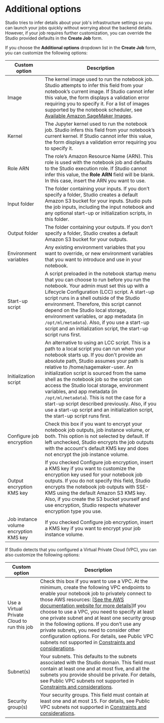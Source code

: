 # Additional options<a name="create-notebook-auto-execution-advanced"></a>

Studio tries to infer details about your job's infrastructure settings so you can launch your jobs quickly without worrying about the backend details\. However, if your job requires further customization, you can override the Studio provided defaults in the **Create Job** form\.

If you choose the **Additional options** dropdown list in the **Create Job** form, you can customize the following options:


| Custom option | Description | 
| --- | --- | 
| Image | The kernel image used to run the notebook job\. Studio attempts to infer this field from your notebook’s current image\. If Studio cannot infer this value, the form displays a validation error requiring you to specify it\. For a list of images supported by the notebook scheduler, see [Available Amazon SageMaker Images](notebooks-available-images.md)\. | 
| Kernel | The Jupyter kernel used to run the notebook job\. Studio infers this field from your notebook’s current kernel\. If Studio cannot infer this value, the form displays a validation error requiring you to specify it\. | 
| Role ARN | The role’s Amazon Resource Name \(ARN\)\. This role is used with the notebook job and defaults to the Studio execution role\. If Studio cannot infer this value, the **Role ARN** field will be blank\. In this case, insert the ARN you want to use\.  | 
| Input folder | The folder containing your inputs\. If you don’t specify a folder, Studio creates a default Amazon S3 bucket for your inputs\. Studio puts the job inputs, including the input notebook and any optional start\-up or initialization scripts, in this folder\. | 
| Output folder | The folder containing your outputs\. If you don’t specify a folder, Studio creates a default Amazon S3 bucket for your outputs\. | 
| Environment variables | Any existing environment variables that you want to override, or new environment variables that you want to introduce and use in your notebook\. | 
| Start\-up script | A script preloaded in the notebook startup menu that you can choose to run before you run the notebook\. Your admin must set this up with a Lifecycle Configuration \(LCC\) script\.  A start\-up script runs in a shell outside of the Studio environment\. Therefore, this script cannot depend on the Studio local storage, environment variables, or app metadata \(in `/opt/ml/metadata`\)\. Also, if you use a start\-up script and an initialization script, the start\-up script runs first\.   | 
| Initialization script | An alternative to using an LCC script\. This is a path to a local script you can run when your notebook starts up\. If you don't provide an absolute path, Studio assumes your path is relative to /home/sagemaker\-user\. An initialization script is sourced from the same shell as the notebook job so the script can access the Studio local storage, environment variables, and app metadata \(in `/opt/ml/metadata`\)\. This is not the case for a start\-up script described previously\. Also, if you use a start\-up script and an initialization script, the start\-up script runs first\.    | 
| Configure job encryption | Check this box if you want to encrypt your notebook job outputs, job instance volume, or both\. This option is not selected by default\. If left unchecked, Studio encrypts the job outputs with the account's default KMS key and does not encrypt the job instance volume\. | 
| Output encryption KMS key | If you checked Configure job encryption, insert a KMS key if you want to customize the encryption key used for your notebook job outputs\. If you do not specify this field, Studio encrypts the notebook job outputs with SSE\-KMS using the default Amazon S3 KMS key\. Also, if you create the S3 bucket yourself and use encryption, Studio respects whatever encryption type you use\. | 
| Job instance volume encryption KMS key | If you checked Configure job encryption, insert a KMS key if you want to encrypt your job instance volume\. | 

If Studio detects that you configured a Virtual Private Cloud \(VPC\), you can also customize the following options:


| Custom option | Description | 
| --- | --- | 
| Use a Virtual Private Cloud to run this job | Check this box if you want to use a VPC\. At the minimum, create the following VPC endpoints to enable your notebook job to privately connect to those AWS resources: [\[See the AWS documentation website for more details\]](http://docs.aws.amazon.com/sagemaker/latest/dg/create-notebook-auto-execution-advanced.html)If you choose to use a VPC, you need to specify at least one private subnet and at least one security group in the following options\. If you don’t use any private subnets, you need to consider other configuration options\. For details, see Public VPC subnets not supported in [Constraints and considerations](notebook-auto-run-constraints.md)\. | 
| Subnet\(s\) | Your subnets\. This defaults to the subnets associated with the Studio domain\. This field must contain at least one and at most five, and all the subnets you provide should be private\. For details, see Public VPC subnets not supported in [Constraints and considerations](notebook-auto-run-constraints.md)\. | 
| Security group\(s\) | Your security groups\. This field must contain at least one and at most 15\. For details, see Public VPC subnets not supported in [Constraints and considerations](notebook-auto-run-constraints.md)\. | 